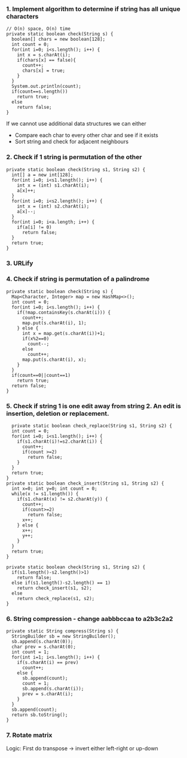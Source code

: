 
### 1. Implement algorithm to determine if string has all unique characters

    // O(n) space, O(n) time
    private static boolean check(String s) {
      boolean[] chars = new boolean[128];
      int count = 0;
      for(int i=0; i<s.length(); i++) {
        int x = s.charAt(i);
        if(chars[x] == false){
          count++;
          chars[x] = true;
        }
      }
      System.out.println(count);
      if(count==s.length())
        return true;
      else
        return false;
    }


If we cannot use additional data structures we can either

- Compare each char to every other char and see if it exists
- Sort string and check for adjacent neighbours

### 2. Check if 1 string is permutation of the other

    private static boolean check(String s1, String s2) {
      int[] a = new int[128];
      for(int i=0; i<s1.length(); i++) {
        int x = (int) s1.charAt(i);
        a[x]++;
      }
      for(int i=0; i<s2.length(); i++) {
        int x = (int) s2.charAt(i);
        a[x]--;
      }
      for(int i=0; i<a.length; i++) {
        if(a[i] != 0)
          return false;
      }
      return true;
    }

### 3. URLify

### 4. Check if string is permutation of a palindrome

    private static boolean check(String s) {
      Map<Character, Integer> map = new HashMap<>();
      int count = 0;
      for(int i=0; i<s.length(); i++) {
        if(!map.containsKey(s.charAt(i))) {
          count++;
          map.put(s.charAt(i), 1);
        } else {
          int x = map.get(s.charAt(i))+1;
          if(x%2==0)
            count--;
          else
            count++;
          map.put(s.charAt(i), x);
        }
      }
      if(count==0||count==1)
        return true;
      return false;
    }

### 5. Check if string 1 is one edit away from string 2. An edit is insertion, deletion or replacement.

	  private static boolean check_replace(String s1, String s2) {
      int count = 0;
      for(int i=0; i<s1.length(); i++) {
        if(s1.charAt(i)!=s2.charAt(i)) {
          count++;
          if(count >=2)
            return false;
        }
      }
      return true;
    }
    private static boolean check_insert(String s1, String s2) {
      int x=0; int y=0; int count = 0;
      while(x != s1.length()) {
        if(s1.charAt(x) != s2.charAt(y)) {
          count++;
          if(count>=2)
            return false;
          x++;
        } else {
          x++;
          y++;
        }
      }
      return true;
    }

    private static boolean check(String s1, String s2) {
      if(s1.length()-s2.length()>1)
        return false;
      else if(s1.length()-s2.length() == 1)
        return check_insert(s1, s2);
      else
        return check_replace(s1, s2);
    }

### 6. String compression - change aabbbccaa to a2b3c2a2

    private static String compress(String s) {
      StringBuilder sb = new StringBuilder();
      sb.append(s.charAt(0));
      char prev = s.charAt(0);
      int count = 1;
      for(int i=1; i<s.length(); i++) {
        if(s.charAt(i) == prev)
          count++;
        else {
          sb.append(count);
          count = 1;
          sb.append(s.charAt(i));
          prev = s.charAt(i);
        }
      }
      sb.append(count);
      return sb.toString();
    }
    
### 7. Rotate matrix

Logic: First do transpose -> invert either left-right or up-down
